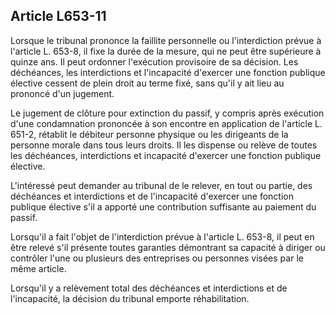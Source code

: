 Article L653-11
----
Lorsque le tribunal prononce la faillite personnelle ou l'interdiction prévue à
l'article L. 653-8, il fixe la durée de la mesure, qui ne peut être supérieure à
quinze ans. Il peut ordonner l'exécution provisoire de sa décision. Les
déchéances, les interdictions et l'incapacité d'exercer une fonction publique
élective cessent de plein droit au terme fixé, sans qu'il y ait lieu au prononcé
d'un jugement.

Le jugement de clôture pour extinction du passif, y compris après exécution
d'une condamnation prononcée à son encontre en application de l'article L.
651-2, rétablit le débiteur personne physique ou les dirigeants de la personne
morale dans tous leurs droits. Il les dispense ou relève de toutes les
déchéances, interdictions et incapacité d'exercer une fonction publique
élective.

L'intéressé peut demander au tribunal de le relever, en tout ou partie, des
déchéances et interdictions et de l'incapacité d'exercer une fonction publique
élective s'il a apporté une contribution suffisante au paiement du passif.

Lorsqu'il a fait l'objet de l'interdiction prévue à l'article L. 653-8, il peut
en être relevé s'il présente toutes garanties démontrant sa capacité à diriger
ou contrôler l'une ou plusieurs des entreprises ou personnes visées par le même
article.

Lorsqu'il y a relèvement total des déchéances et interdictions et de
l'incapacité, la décision du tribunal emporte réhabilitation.
